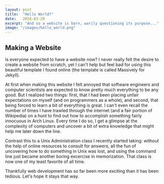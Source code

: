 ```yaml
---
layout: post
title:  "Hello World?"
date:   2018-03-29
excerpt: "And so a website is born, warily questioning its purpose..."
image: "/images/hello_world.png"
---
```


## Making a Website
Is everyone expected to have a website now? I never really felt the desire to create a website from scratch, yet I can't help but feel bad for using this beautiful template I found online (the template is called Massively for Jekyll).

At first when making this website I felt annoyed that software engineers and computer scientists are expected to know pretty much everything to be any good. But I realized two things: first, that I had been placing unfair expectations on myself (and on programmers as a whole), and second, that being forced to learn a bit of everything is great. I can't even recall the number of times I have trawled through the internet (and a fair portion of Wikipedia) on a hunt to find out how to accomplish
something fairly innocuous in Arch Linux. Every time I do so, I get a glimpse at the complexity of computers and uncover a bit of extra knowledge that might help me later down the line.

Contrast this to a Unix Administration class I recently started taking: without the help of online resources to consult for answers, all the fun of uncovering how to do something in Unix was lost, and using the command line just became another boring excercise in memorization. That class is now one of my least favorite of all time.

Thankfully web development has so far been more exciting than it has been tedious. Let's hope it stays that way.
